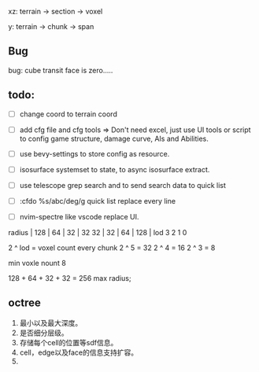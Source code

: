 xz: terrain -> section -> voxel

y: terrain -> chunk -> span

## Bug
bug: cube transit face is zero.....

## todo:

 - [ ] change coord to terrain coord
 - [ ] add cfg file and cfg tools  => Don't need excel, just use UI tools or script to config game structure, damage curve, AIs and Abilities.
 - [ ] use bevy-settings to store config as resource.

 - [ ] isosurface systemset to state, to async isosurface extract. 
  

 - [ ] use telescope grep search and <c-q> to send search data to quick list
 - [ ] :cfdo %s/abc/deg/g  quick list replace every line
 - [ ] nvim-spectre like vscode replace UI.



radius | 128 | 64 | 32 | 32  32 | 32 | 64 | 128 |
    lod   3    2    1    0

2 ^ lod = voxel count every chunk
2 ^ 5 = 32
2 ^ 4 = 16
2 ^ 3 = 8

min voxle nount 8

128 + 64 + 32 + 32 = 256 max radius;

## octree 

1. 最小以及最大深度。
2. 是否细分层级。
3. 存储每个cell的位置等sdf信息。
4. cell，edge以及face的信息支持扩容。
5. 